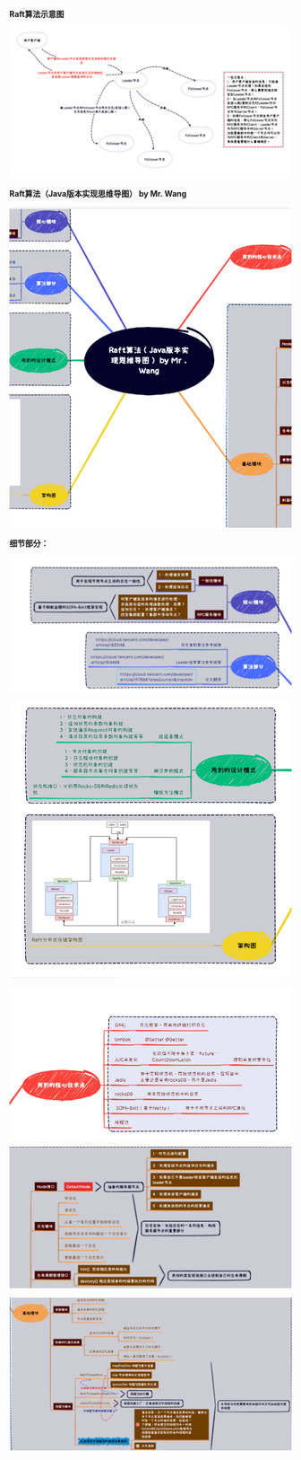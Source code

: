 **Raft算法示意图**

![image-20230522114923642](pic\image-20230522114923642.png)

**Raft算法（Java版本实现思维导图） by Mr. Wang**

![image-20230522115125951](pic\image-20230522115125951.png)

**细节部分：**

![image-20230522115201950](pic\image-20230522115201950.png)

![image-20230522115218564](pic\image-20230522115218564.png)

![image-20230522115230864](pic\image-20230522115230864.png)

![image-20230522115245693](pic\image-20230522115245693.png)

![image-20230522115303244](pic\image-20230522115303244.png)